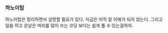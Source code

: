 ### 하노이탑

하노이탑은 정리하면서 설명할 필요가 있다. 지금은 아직 잘 이해가 되지 않는다.
그리고 일을 하고 온날은 머리를 많이 쓰는 코딩 보다는 쉽게 풀 수 있는걸하자.
